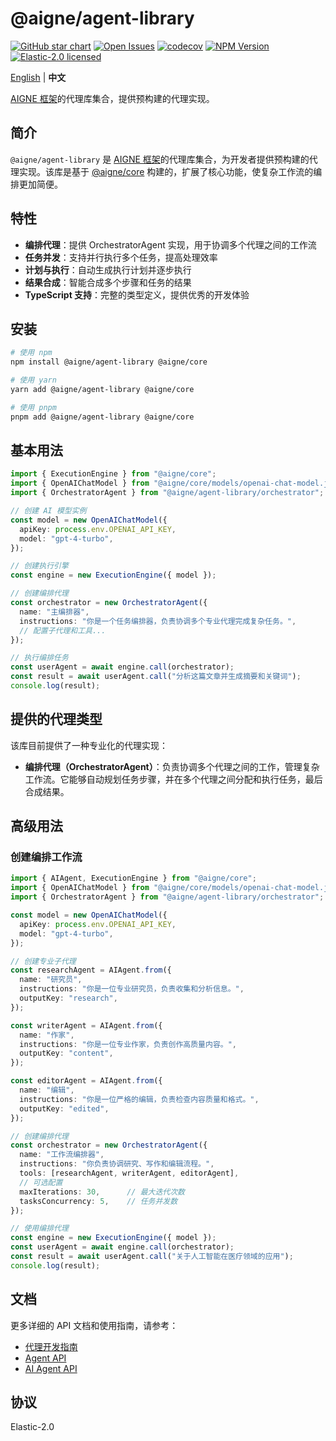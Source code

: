 # @aigne/agent-library

[![GitHub star chart](https://img.shields.io/github/stars/AIGNE-io/aigne-framework?style=flat-square)](https://star-history.com/#AIGNE-io/aigne-framework)
[![Open Issues](https://img.shields.io/github/issues-raw/AIGNE-io/aigne-framework?style=flat-square)](https://github.com/AIGNE-io/aigne-framework/issues)
[![codecov](https://codecov.io/gh/AIGNE-io/aigne-framework/graph/badge.svg?token=DO07834RQL)](https://codecov.io/gh/AIGNE-io/aigne-framework)
[![NPM Version](https://img.shields.io/npm/v/@aigne/agent-library)](https://www.npmjs.com/package/@aigne/agent-library)
[![Elastic-2.0 licensed](https://img.shields.io/npm/l/@aigne/agent-library)](https://github.com/AIGNE-io/aigne-framework/blob/main/LICENSE)

[English](README.md) | **中文**

[AIGNE 框架](https://github.com/AIGNE-io/aigne-framework)的代理库集合，提供预构建的代理实现。

## 简介

`@aigne/agent-library` 是 [AIGNE 框架](https://github.com/AIGNE-io/aigne-framework)的代理库集合，为开发者提供预构建的代理实现。该库是基于 [@aigne/core](https://github.com/AIGNE-io/aigne-framework/tree/main/packages/core) 构建的，扩展了核心功能，使复杂工作流的编排更加简便。

## 特性

- **编排代理**：提供 OrchestratorAgent 实现，用于协调多个代理之间的工作流
- **任务并发**：支持并行执行多个任务，提高处理效率
- **计划与执行**：自动生成执行计划并逐步执行
- **结果合成**：智能合成多个步骤和任务的结果
- **TypeScript 支持**：完整的类型定义，提供优秀的开发体验

## 安装

```bash
# 使用 npm
npm install @aigne/agent-library @aigne/core

# 使用 yarn
yarn add @aigne/agent-library @aigne/core

# 使用 pnpm
pnpm add @aigne/agent-library @aigne/core
```

## 基本用法

```typescript
import { ExecutionEngine } from "@aigne/core";
import { OpenAIChatModel } from "@aigne/core/models/openai-chat-model.js";
import { OrchestratorAgent } from "@aigne/agent-library/orchestrator";

// 创建 AI 模型实例
const model = new OpenAIChatModel({
  apiKey: process.env.OPENAI_API_KEY,
  model: "gpt-4-turbo",
});

// 创建执行引擎
const engine = new ExecutionEngine({ model });

// 创建编排代理
const orchestrator = new OrchestratorAgent({
  name: "主编排器",
  instructions: "你是一个任务编排器，负责协调多个专业代理完成复杂任务。",
  // 配置子代理和工具...
});

// 执行编排任务
const userAgent = await engine.call(orchestrator);
const result = await userAgent.call("分析这篇文章并生成摘要和关键词");
console.log(result);
```

## 提供的代理类型

该库目前提供了一种专业化的代理实现：

- **编排代理（OrchestratorAgent）**：负责协调多个代理之间的工作，管理复杂工作流。它能够自动规划任务步骤，并在多个代理之间分配和执行任务，最后合成结果。

## 高级用法

### 创建编排工作流

```typescript
import { AIAgent, ExecutionEngine } from "@aigne/core";
import { OpenAIChatModel } from "@aigne/core/models/openai-chat-model.js";
import { OrchestratorAgent } from "@aigne/agent-library/orchestrator";

const model = new OpenAIChatModel({
  apiKey: process.env.OPENAI_API_KEY,
  model: "gpt-4-turbo",
});

// 创建专业子代理
const researchAgent = AIAgent.from({
  name: "研究员",
  instructions: "你是一位专业研究员，负责收集和分析信息。",
  outputKey: "research",
});

const writerAgent = AIAgent.from({
  name: "作家",
  instructions: "你是一位专业作家，负责创作高质量内容。",
  outputKey: "content",
});

const editorAgent = AIAgent.from({
  name: "编辑",
  instructions: "你是一位严格的编辑，负责检查内容质量和格式。",
  outputKey: "edited",
});

// 创建编排代理
const orchestrator = new OrchestratorAgent({
  name: "工作流编排器",
  instructions: "你负责协调研究、写作和编辑流程。",
  tools: [researchAgent, writerAgent, editorAgent],
  // 可选配置
  maxIterations: 30,      // 最大迭代次数
  tasksConcurrency: 5,    // 任务并发数
});

// 使用编排代理
const engine = new ExecutionEngine({ model });
const userAgent = await engine.call(orchestrator);
const result = await userAgent.call("关于人工智能在医疗领域的应用");
console.log(result);
```

## 文档

更多详细的 API 文档和使用指南，请参考：

- [代理开发指南](../../docs/agent-development.zh.md)
- [Agent API](../../docs/apis/agent-api.zh.md)
- [AI Agent API](../../docs/apis/ai-agent-api.zh.md)

## 协议

Elastic-2.0
